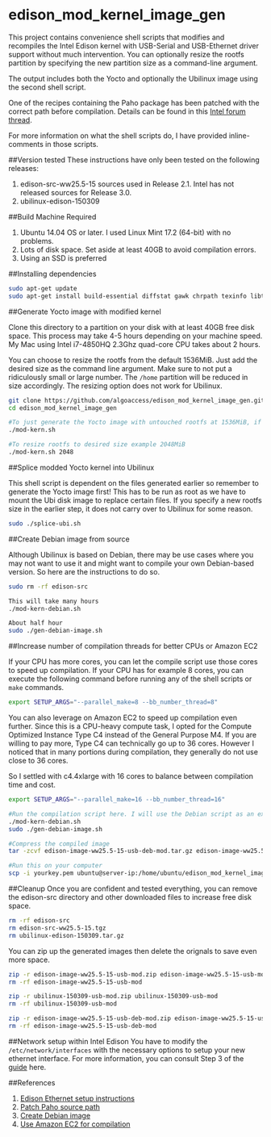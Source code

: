 # edison_mod_kernel_image_gen
This project contains convenience shell scripts that modifies and recompiles the Intel Edison kernel with USB-Serial and USB-Ethernet driver support without much intervention. You can optionally resize the rootfs partition by specifying the new partition size as a command-line argument.

The output includes both the Yocto and optionally the Ubilinux image using the second shell script. 

One of the recipes containing the Paho package has been patched with the correct path before compilation. Details can be found in this [Intel forum thread](https://communities.intel.com/thread/101849).

For more information on what the shell scripts do, I have provided inline-comments in those scripts.

##Version tested
These instructions have only been tested on the following releases:

1. edison-src-ww25.5-15 sources used in Release 2.1. Intel has not released sources for Release 3.0.
2. ubilinux-edison-150309

##Build Machine Required

1. Ubuntu 14.04 OS or later. I used Linux Mint 17.2 (64-bit) with no problems.
2. Lots of disk space. Set aside at least 40GB to avoid compilation errors.
3. Using an SSD is preferred

##Installing dependencies
```bash
sudo apt-get update
sudo apt-get install build-essential diffstat gawk chrpath texinfo libtool gcc-multilib libsdl1.2-dev dfu-util debootstrap u-boot-tools debian-archive-keyring dfu-util git python wget
```

##Generate Yocto image with modified kernel

Clone this directory to a partition on your disk with at least 40GB free disk space. This process may take 4-5 hours depending on your machine speed. My Mac using Intel i7-4850HQ 2.3Ghz quad-core CPU takes about 2 hours.

You can choose to resize the rootfs from the default 1536MiB. Just add the desired size as the command line argument. Make sure to not put a ridiculously small or large number. The `/home` partition will be reduced in size accordingly. The resizing option does not work for Ubilinux.

```bash
git clone https://github.com/algoaccess/edison_mod_kernel_image_gen.git
cd edison_mod_kernel_image_gen

#To just generate the Yocto image with untouched rootfs at 1536MiB, if not skip to next command example.
./mod-kern.sh

#To resize rootfs to desired size example 2048MiB
./mod-kern.sh 2048
```

##Splice modded Yocto kernel into Ubilinux

This shell script is dependent on the files generated earlier so remember to generate the Yocto image first! This has to be run as root as we have to mount the Ubi disk image to replace certain files. If you specify a new rootfs size in the earlier step, it does not carry over to Ubilinux for some reason.

```bash
sudo ./splice-ubi.sh
```

##Create Debian image from source

Although Ubilinux is based on Debian, there may be use cases where you may not want to use it and might want to compile your own Debian-based version. So here are the instructions to do so.

```bash
sudo rm -rf edison-src

This will take many hours
./mod-kern-debian.sh

About half hour
sudo ./gen-debian-image.sh
```

##Increase number of compilation threads for better CPUs or Amazon EC2

If your CPU has more cores, you can let the compile script use those cores to speed up compilation. If your CPU has for example 8 cores, you can execute the following command before running any of the shell scripts or `make` commands.

```bash
export SETUP_ARGS="--parallel_make=8 --bb_number_thread=8"
```

You can also leverage on Amazon EC2 to speed up compilation even further. Since this is a CPU-heavy compute task, I opted for the Compute Optimized Instance Type C4 instead of the General Purpose M4. If you are willing to pay more, Type C4 can technically go up to 36 cores. However I noticed that in many portions during compilation, they generally do not use close to 36 cores.

So I settled with c4.4xlarge with 16 cores to balance between compilation time and cost.

```bash
export SETUP_ARGS="--parallel_make=16 --bb_number_thread=16"

#Run the compilation script here. I will use the Debian script as an example here.
./mod-kern-debian.sh
sudo ./gen-debian-image.sh

#Compress the compiled image
tar -zcvf edison-image-ww25.5-15-usb-deb-mod.tar.gz edison-image-ww25.5-15-usb-deb-mod

#Run this on your computer
scp -i yourkey.pem ubuntu@server-ip:/home/ubuntu/edison_mod_kernel_image_gen/edison-image-ww25.5-15-usb-deb-mod.tar.gz /home/user/yourlocation
```

##Cleanup
Once you are confident and tested everything, you can remove the edison-src directory and other downloaded files to increase free disk space.

```bash
rm -rf edison-src
rm edison-src-ww25.5-15.tgz
rm ubilinux-edison-150309.tar.gz
```

You can zip up the generated images then delete the orignals to save even more space.

```bash
zip -r edison-image-ww25.5-15-usb-mod.zip edison-image-ww25.5-15-usb-mod
rm -rf edison-image-ww25.5-15-usb-mod

zip -r ubilinux-150309-usb-mod.zip ubilinux-150309-usb-mod
rm -rf ubilinux-150309-usb-mod

zip -r edison-image-ww25.5-15-usb-deb-mod.zip edison-image-ww25.5-15-usb-deb-mod
rm -rf edison-image-ww25.5-15-usb-deb-mod
```
##Network setup within Intel Edison
You have to modify the `/etc/network/interfaces` with the necessary options to setup your new ethernet interface. For more information, you can consult Step 3 of the [guide](https://github.com/LGSInnovations/Edison-Ethernet/tree/master/guides) here.

##References
1. [Edison Ethernet setup instructions](https://github.com/LGSInnovations/Edison-Ethernet)
2. [Patch Paho source path](https://communities.intel.com/thread/101849)
3. [Create Debian image](http://www.hackgnar.com/2016/02/building-debian-linux-for-intel-edison.html)
4. [Use Amazon EC2 for compilation](https://github.com/hackgnar/kali_intel_edison/blob/master/ManualBuild.md)
